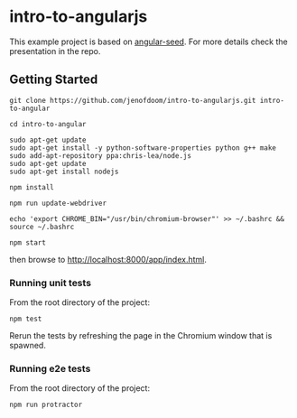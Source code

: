 # intro-to-angularjs

This example project is based on [angular-seed](https://github.com/angular/angular-seed). For more details check the presentation in the repo.

## Getting Started

```
git clone https://github.com/jenofdoom/intro-to-angularjs.git intro-to-angular

cd intro-to-angular

sudo apt-get update
sudo apt-get install -y python-software-properties python g++ make
sudo add-apt-repository ppa:chris-lea/node.js
sudo apt-get update
sudo apt-get install nodejs

npm install

npm run update-webdriver

echo 'export CHROME_BIN="/usr/bin/chromium-browser"' >> ~/.bashrc && source ~/.bashrc

npm start
```

then browse to [http://localhost:8000/app/index.html](http://localhost:8000/app/index.html).

### Running unit tests

From the root directory of the project:

```
npm test
```

Rerun the tests by refreshing the page in the Chromium window that is spawned.

### Running e2e tests

From the root directory of the project:

```
npm run protractor
```
